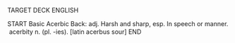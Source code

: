 TARGET DECK
ENGLISH

START
Basic
Acerbic
Back: adj. Harsh and sharp, esp. In speech or manner.  acerbity n. (pl. -ies). [latin acerbus sour]
END
